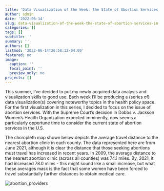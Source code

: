 ```yaml
---
title: 'Data Visualization of the Week: the State of Abortion Services in the US'
author: admin
date: '2022-06-14'
slug: data-visualization-of-the-week-the-state-of-abortion-services-in-the-us
categories: []
tags: []
subtitle: ''
summary: ''
authors: []
lastmod: '2022-06-14T20:58:12-04:00'
featured: no
image:
  caption: ''
  focal_point: ''
  preview_only: no
projects: []
---
```


This summer, I’ve decided to put my newly acquired data analysis and visualization skills to good use. Each week I’ll be producing a (series of) data visualization(s) covering noteworthy topics in the health policy space. 
For the first visualization in this series, I decided to focus on the issue of abortion services. With the Supreme Court’s decision in Dobbs v. Jackson Women’s Health Organization expected imminently, now seems a particularly opportune time to consider the current state of abortion services in the U.S.

The choropleth map shown below depicts the average travel distance to the nearest abortion clinic in each county. The data represented here are from June 2021, although it is clear the distance that those seeking abortions must travel has increased in recent years. In 2009, the average distance to the nearest abortion clinic (across all counties) was 74.1 miles. By, 2021, it had increased 78.0 miles - this might sound like a small increase, but what these averages mask is the fact that some women have been forced to travel substantially further distances to obtain medical care.

![abortion_providers](/abortion_providers.png)




